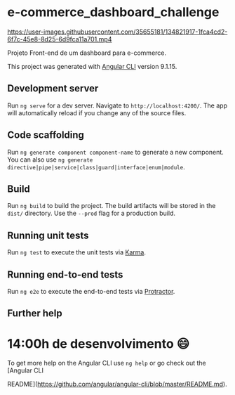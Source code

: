 # e-commerce_dashboard_challenge
https://user-images.githubusercontent.com/35655181/134821917-1fca4cd2-6f7c-45e8-8d25-6d9fca11a701.mp4

Projeto Front-end de um dashboard para e-commerce.

This project was generated with [Angular CLI](https://github.com/angular/angular-cli) version 9.1.15.

## Development server

Run `ng serve` for a dev server. Navigate to `http://localhost:4200/`. The app will automatically reload if you change any of the source files.

## Code scaffolding

Run `ng generate component component-name` to generate a new component. You can also use `ng generate directive|pipe|service|class|guard|interface|enum|module`.

## Build

Run `ng build` to build the project. The build artifacts will be stored in the `dist/` directory. Use the `--prod` flag for a production build.

## Running unit tests

Run `ng test` to execute the unit tests via [Karma](https://karma-runner.github.io).

## Running end-to-end tests

Run `ng e2e` to execute the end-to-end tests via [Protractor](http://www.protractortest.org/).

## Further help

# 14:00h de desenvolvimento 😄

To get more help on the Angular CLI use `ng help` or go check out the [Angular CLI

 README](https://github.com/angular/angular-cli/blob/master/README.md).
